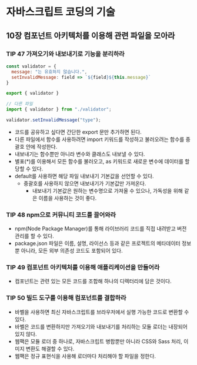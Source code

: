 # 자바스크립트 코딩의 기술

## 10장 컴포넌트 아키텍처를 이용해 관련 파일을 모아라

### TIP 47 가져오기와 내보내기로 기능을 분리하라

```javascript
const validator = {
  message: "는 유효하지 않습니다.",
  setInvalidMessage: field => `${field}${this.message}`
}

export { validator }

// 다른 파일
import { validator } from "./validator";

validator.setInvalidMessage("type");
```

- 코드를 공유하고 싶다면 간단한 export 문만 추가하면 된다.
- 다른 파일에서 함수를 사용하려면 import 키워드를 작성하고 불러오려는 함수를 중괄호 안에 작성한다.
- 내보내기는 함수뿐만 아니라 변수와 클래스도 내보낼 수 있다.
- 별표(*)를 이용해서 모든 함수를 불러오고, as 키워드로 새로운 변수에 데이터를 할당할 수 있다.
- default를 사용하면 해당 파일 내보내기 기본값을 선언할 수 있다.
  - 중괄호를 사용하지 않으면 내보내기가 기본값만 가져온다.
    - 내보내기 기본값은 원하는 변수명으로 가져올 수 있으나, 가독성을 위해 같은 이름을 사용하는 것이 좋다.

### TIP 48 npm으로 커뮤니티 코드를 끌어와라

- npm(Node Package Manager)를 통해 라이브러리 코드를 직접 내려받고 버전 관리를 할 수 있다.
- package.json 파일은 이름, 설명, 라이선스 등과 같은 프로젝트의 메타데이터 정보뿐 아니라, 모든 외부 의존성 코드도 포함되어 있다.

### TIP 49 컴포넌트 아키텍처를 이용해 애플리케이션을 만들어라

- 컴포넌트는 관련 있는 모든 코드를 조합해 하나의 디렉터리에 담은 것이다.

### TIP 50 빌드 도구를 이용해 컴포넌트를 결합하라

- 바벨을 사용하면 최신 자바스크립트를 브라우저에서 실행 가능한 코드로 변환할 수 있다.
- 바벨은 코드를 변환하지만 가져오기와 내보내기를 처리하는 모듈 로더는 내장되어 있지 않다.
- 웹팩은 모듈 로더 중 하나로, 자바스크립트 병합뿐만 아니라 CSS와 Sass 처리, 이미지 변환도 해결할 수 있다.
- 웹팩은 정규 표현식을 사용해 로더마다 처리해야 할 파일을 정한다.